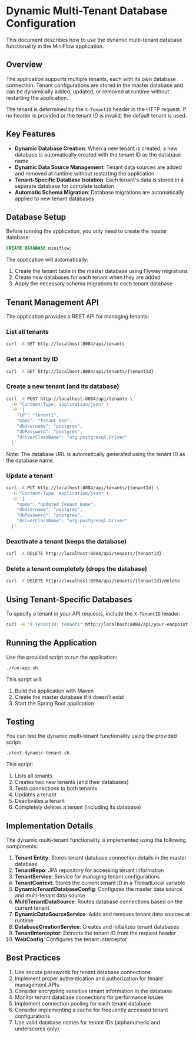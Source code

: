 # Dynamic Multi-Tenant Database Configuration

This document describes how to use the dynamic multi-tenant database functionality in the MiniFlow application.

## Overview

The application supports multiple tenants, each with its own database connection. Tenant configurations are stored in the master database and can be dynamically added, updated, or removed at runtime without restarting the application.

The tenant is determined by the `X-TenantID` header in the HTTP request. If no header is provided or the tenant ID is invalid, the default tenant is used.

## Key Features

- **Dynamic Database Creation**: When a new tenant is created, a new database is automatically created with the tenant ID as the database name
- **Dynamic Data Source Management**: Tenant data sources are added and removed at runtime without restarting the application
- **Tenant-Specific Database Isolation**: Each tenant's data is stored in a separate database for complete isolation
- **Automatic Schema Migration**: Database migrations are automatically applied to new tenant databases

## Database Setup

Before running the application, you only need to create the master database:

```sql
CREATE DATABASE miniflow;
```

The application will automatically:
1. Create the tenant table in the master database using Flyway migrations
2. Create new databases for each tenant when they are added
3. Apply the necessary schema migrations to each tenant database

## Tenant Management API

The application provides a REST API for managing tenants:

### List all tenants

```bash
curl -X GET http://localhost:8084/api/tenants
```

### Get a tenant by ID

```bash
curl -X GET http://localhost:8084/api/tenants/{tenantId}
```

### Create a new tenant (and its database)

```bash
curl -X POST http://localhost:8084/api/tenants \
  -H "Content-Type: application/json" \
  -d '{
    "id": "tenant1",
    "name": "Tenant One",
    "dbUsername": "postgres",
    "dbPassword": "postgres",
    "driverClassName": "org.postgresql.Driver"
  }'
```

Note: The database URL is automatically generated using the tenant ID as the database name.

### Update a tenant

```bash
curl -X PUT http://localhost:8084/api/tenants/{tenantId} \
  -H "Content-Type: application/json" \
  -d '{
    "name": "Updated Tenant Name",
    "dbUsername": "postgres",
    "dbPassword": "postgres",
    "driverClassName": "org.postgresql.Driver"
  }'
```

### Deactivate a tenant (keeps the database)

```bash
curl -X DELETE http://localhost:8084/api/tenants/{tenantId}
```

### Delete a tenant completely (drops the database)

```bash
curl -X DELETE http://localhost:8084/api/tenants/{tenantId}/delete
```

## Using Tenant-Specific Databases

To specify a tenant in your API requests, include the `X-TenantID` header:

```bash
curl -H "X-TenantID: tenant1" http://localhost:8084/api/your-endpoint
```

## Running the Application

Use the provided script to run the application:

```bash
./run-app.sh
```

This script will:
1. Build the application with Maven
2. Create the master database if it doesn't exist
3. Start the Spring Boot application

## Testing

You can test the dynamic multi-tenant functionality using the provided script:

```bash
./test-dynamic-tenant.sh
```

This script:
1. Lists all tenants
2. Creates two new tenants (and their databases)
3. Tests connections to both tenants
4. Updates a tenant
5. Deactivates a tenant
6. Completely deletes a tenant (including its database)

## Implementation Details

The dynamic multi-tenant functionality is implemented using the following components:

1. **Tenant Entity**: Stores tenant database connection details in the master database
2. **TenantRepo**: JPA repository for accessing tenant information
3. **TenantService**: Service for managing tenant configurations
4. **TenantContext**: Stores the current tenant ID in a ThreadLocal variable
5. **DynamicTenantDatabaseConfig**: Configures the master data source and multi-tenant data source
6. **MultiTenantDataSource**: Routes database connections based on the current tenant
7. **DynamicDataSourceService**: Adds and removes tenant data sources at runtime
8. **DatabaseCreationService**: Creates and initializes tenant databases
9. **TenantInterceptor**: Extracts the tenant ID from the request header
10. **WebConfig**: Configures the tenant interceptor

## Best Practices

1. Use secure passwords for tenant database connections
2. Implement proper authentication and authorization for tenant management APIs
3. Consider encrypting sensitive tenant information in the database
4. Monitor tenant database connections for performance issues
5. Implement connection pooling for each tenant database
6. Consider implementing a cache for frequently accessed tenant configurations
7. Use valid database names for tenant IDs (alphanumeric and underscores only)